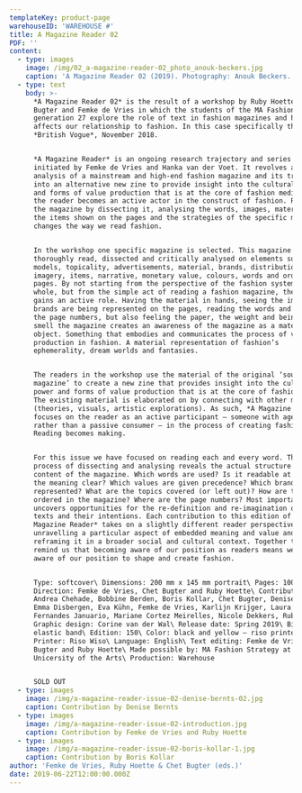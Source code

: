 ```yaml
---
templateKey: product-page
warehouseID: 'WAREHOUSE #'
title: A Magazine Reader 02
PDF: ''
content:
  - type: images
    image: /img/02_a-magazine-reader-02_photo_anouk-beckers.jpg
    caption: 'A Magazine Reader 02 (2019). Photography: Anouk Beckers.'
  - type: text
    body: >-
      *A Magazine Reader 02* is the result of a workshop by Ruby Hoette, Chet
      Bugter and Femke de Vries in which the students of the MA Fashion Strategy
      generation 27 explore the role of text in fashion magazines and how it
      affects our relationship to fashion. In this case specifically the
      *British Vogue*, November 2018.


      *A Magazine Reader* is an ongoing research trajectory and series of zines
      initiated by Femke de Vries and Hanka van der Voet. It revolves around the
      analysis of a mainstream and high-end fashion magazine and its translation
      into an alternative new zine to provide insight into the cultural power
      and forms of value production that is at the core of fashion media. In it,
      the reader becomes an active actor in the construct of fashion. Re-reading
      the magazine by dissecting it, analysing the words, images, materiality,
      the items shown on the pages and the strategies of the specific magazine
      changes the way we read fashion.


      In the workshop one specific magazine is selected. This magazine is
      thoroughly read, dissected and critically analysed on elements such as
      models, topicality, advertisements, material, brands, distribution,
      imagery, items, narrative, monetary value, colours, words and order of
      pages. By not starting from the perspective of the fashion system as a
      whole, but from the simple act of reading a fashion magazine, the reader
      gains an active role. Having the material in hands, seeing the images, how
      brands are being represented on the pages, reading the words and tracing
      the page numbers, but also feeling the paper, the weight and being able to
      smell the magazine creates an awareness of the magazine as a material
      object. Something that embodies and communicates the process of value
      production in fashion. A material representation of fashion’s
      ephemerality, dream worlds and fantasies.


      The readers in the workshop use the material of the original ‘source
      magazine’ to create a new zine that provides insight into the cultural
      power and forms of value production that is at the core of fashion media.
      The existing material is elaborated on by connecting with other material
      (theories, visuals, artistic explorations). As such, *A Magazine Reader*
      focuses on the reader as an active participant – someone with agency
      rather than a passive consumer – in the process of creating fashion.
      Reading becomes making.


      For this issue we have focused on reading each and every word. This
      process of dissecting and analysing reveals the actual structure and
      content of the magazine. Which words are used? Is it readable at all? Is
      the meaning clear? Which values are given precedence? Which brands are
      represented? What are the topics covered (or left out)? How are they
      ordered in the magazine? Where are the page numbers? Most importantly, it
      uncovers opportunities for the re-definition and re-imagination of these
      texts and their intentions. Each contribution to this edition of *A
      Magazine Reader* takes on a slightly different reader perspective,
      unravelling a particular aspect of embedded meaning and value and
      reframing it in a broader social and cultural context. Together they
      remind us that becoming aware of our position as readers means we become
      aware of our position to shape and create fashion.


      Type: softcover\ Dimensions: 200 mm x 145 mm portrait\ Pages: 100\ Art
      Direction: Femke de Vries, Chet Bugter and Ruby Hoette\ Contributors:
      Andrea Chehade, Bobbine Berden, Boris Kollar, Chet Bugter, Denise Bernts,
      Emma Disbergen, Eva Kühn, Femke de Vries, Karlijn Krijger, Laura Lisa
      Fernandes Januario, Mariane Cortez Meirelles, Nicole Dekkers, Ruby Hoette\
      Graphic design: Corine van der Wal\ Release date: Spring 2019\ Binding:
      elastic band\ Edition: 150\ Color: black and yellow – riso printed\
      Printer: Riso Wiso\ Language: English\ Text editing: Femke de Vries, Chet
      Bugter and Ruby Hoette\ Made possible by: MA Fashion Strategy at ArtEZ
      Unicersity of the Arts\ Production: Warehouse


      SOLD OUT
  - type: images
    image: /img/a-magazine-reader-issue-02-denise-bernts-02.jpg
    caption: Contribution by Denise Bernts
  - type: images
    image: /img/a-magazine-reader-issue-02-introduction.jpg
    caption: Contribution by Femke de Vries and Ruby Hoette
  - type: images
    image: /img/a-magazine-reader-issue-02-boris-kollar-1.jpg
    caption: Contribution by Boris Kollar
author: 'Femke de Vries, Ruby Hoette & Chet Bugter (eds.)'
date: 2019-06-22T12:00:00.000Z
---
```

